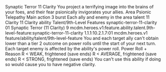 <ability>
  <name>Synaptic Terror</name>
  <cost>11 Clarity</cost>
  <flavor>You project a terrifying image into the brains of your foes, and their fear psionically invigorates your allies.</flavor>
  <keywords>
    <keyword>Area</keyword>
    <keyword>Psionic</keyword>
    <keyword>Telepathy</keyword>
  </keywords>
  <type>Main action</type>
  <distance>3 burst</distance>
  <target>Each ally and enemy in the area</target>
  <metadata>
    <class>talent</class>
    <cost>11 Clarity</cost>
    <cost_amount>11</cost_amount>
    <cost_resource>Clarity</cost_resource>
    <feature_type>ability</feature_type>
    <file_dpath>Talent/9th-Level Features</file_dpath>
    <item_id>synaptic-terror-11-clarity</item_id>
    <item_index>01</item_index>
    <item_name>Synaptic Terror (11 Clarity)</item_name>
    <level>9</level>
    <scc>mcdm.heroes.v1:feature.ability.talent.9th-level-feature:synaptic-terror-11-clarity</scc>
    <scdc>1.1.1:10.2.1.7:01</scdc>
    <source>mcdm.heroes.v1</source>
    <type>feature/ability/talent/9th-level-feature</type>
  </metadata>
  <effects>
    <effect type="mundane">You and each target ally can&apos;t obtain lower than a tier 2 outcome on power rolls until the start of your next turn. Each target enemy is affected by the ability&apos;s power roll.</effect>
    <effect type="roll">
      <roll>Power Roll + Reason</roll>
      <t1>R &lt; WEAK, frightened (save ends)</t1>
      <t2>R &lt; AVERAGE, frightened (save ends)</t2>
      <t3>R &lt; STRONG, frightened (save ends)</t3>
    </effect>
    <effect type="mundane" name="Strained">You can&apos;t use this ability if doing so would cause you to have negative clarity.</effect>
  </effects>
</ability>
